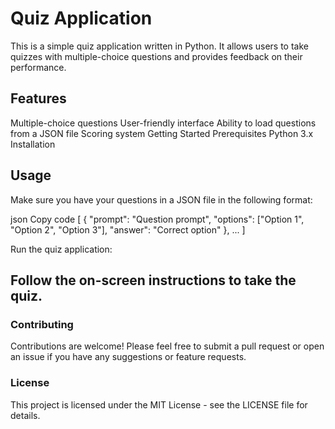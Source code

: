 # Quiz Application
This is a simple quiz application written in Python. It allows users to take quizzes with multiple-choice questions and provides feedback on their performance.

## Features
Multiple-choice questions
User-friendly interface
Ability to load questions from a JSON file
Scoring system
Getting Started
Prerequisites
Python 3.x
Installation


## Usage
Make sure you have your questions in a JSON file in the following format:

json
Copy code
[
    {
        "prompt": "Question prompt",
        "options": ["Option 1", "Option 2", "Option 3"],
        "answer": "Correct option"
    },
    ...
]

Run the quiz application:

## Follow the on-screen instructions to take the quiz.

### Contributing
Contributions are welcome! Please feel free to submit a pull request or open an issue if you have any suggestions or feature requests.

### License
This project is licensed under the MIT License - see the LICENSE file for details.
